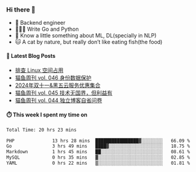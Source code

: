 ### Hi there 👋

- 🔧 Backend engineer
- 👨🏻‍💻 Write Go and Python
- 🔭 Know a little something about ML, DL(specially in NLP)
- 🐱 A cat by nature, but really don’t like eating fish(the food)

#### 📖 Latest Blog Posts
<!-- BLOG-POST-LIST:START -->
- [排查 Linux 空间占用](https://ameow.xyz/archives/linux-storage-usage-troubleshoot)
- [猫鱼周刊 vol. 046 身份数据保护](https://ameow.xyz/archives/weekly-046)
- [2024年双十一&amp;黑五云服务优惠集合](https://ameow.xyz/archives/2024-double-11-cloud-service-sales)
- [猫鱼周刊 vol. 045 技术无国界，但利益有](https://ameow.xyz/archives/weekly-045)
- [猫鱼周刊 vol. 044 独立博客自省问卷](https://ameow.xyz/archives/weekly-044)
<!-- BLOG-POST-LIST:END -->

#### ⏱️ This week I spent my time on
<!--START_SECTION:waka-->

```txt
Total Time: 20 hrs 23 mins

PHP              13 hrs 28 mins  ████████████████▓░░░░░░░░   66.09 %
Go               3 hrs 49 mins   ████▓░░░░░░░░░░░░░░░░░░░░   18.75 %
Markdown         1 hrs 45 mins   ██░░░░░░░░░░░░░░░░░░░░░░░   08.61 %
MySQL            0 hrs 35 mins   ▓░░░░░░░░░░░░░░░░░░░░░░░░   02.85 %
YAML             0 hrs 22 mins   ▒░░░░░░░░░░░░░░░░░░░░░░░░   01.81 %
```

<!--END_SECTION:waka-->

<!--
**LeslieLeung/LeslieLeung** is a ✨ _special_ ✨ repository because its `README.md` (this file) appears on your GitHub profile.

Here are some ideas to get you started:

- 🔭 I’m currently working on ...
- 🌱 I’m currently learning ...
- 👯 I’m looking to collaborate on ...
- 🤔 I’m looking for help with ...
- 💬 Ask me about ...
- 📫 How to reach me: ...
- 😄 Pronouns: ...
- ⚡ Fun fact: ...
-->
